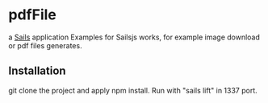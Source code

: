 # pdfFile

a [Sails](http://sailsjs.org) application
Examples for Sailsjs works, for example image download or pdf files generates.

## Installation
git clone the project and apply npm install. Run with "sails lift" in 1337 port. 

